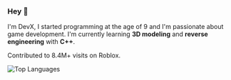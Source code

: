 ### Hey 👋
I'm DevX, I started programming at the age of 9 and I'm passionate about game development. I'm currently learning **3D modeling** and **reverse engineering** with **C++**.

Contributed to 8.4M+ visits on Roblox.

![Top Languages](https://github-readme-stats-two-beige-60.vercel.app/api/top-langs/?username=010devx101&exclude_repo=Aliens-Do-Not-Exist,Juego-Spriggan,Codename-Gunner&hide=solidity,shell,html,css&layout=compact&theme=tokyonight)
